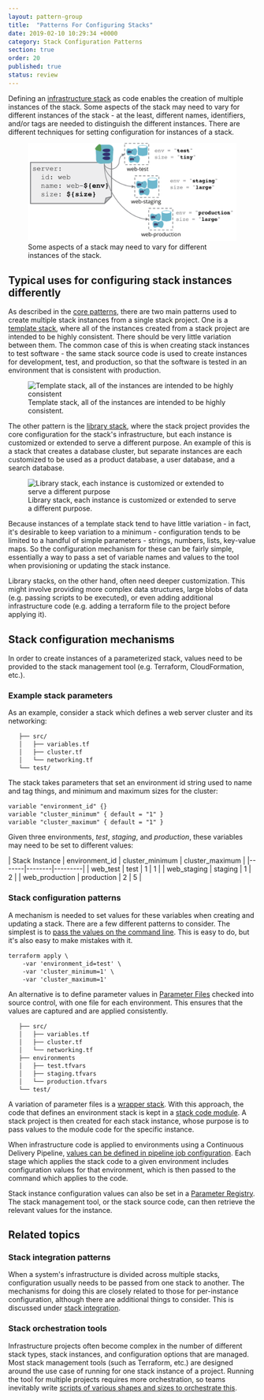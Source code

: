 ```yaml
---
layout: pattern-group
title:  "Patterns For Configuring Stacks"
date: 2019-02-10 10:29:34 +0000
category: Stack Configuration Patterns
section: true
order: 20
published: true
status: review
---
```


Defining an [infrastructure stack](/patterns/core-stack/) as code enables the creation of multiple instances of the stack. Some aspects of the stack may need to vary for different instances of the stack - at the least, different names, identifiers, and/or tags are needed to distinguish the different instances. There are different techniques for setting configuration for instances of a stack.


<figure>
  <img src="images/stack-parameters.png" alt="Some aspects of a stack may need to vary for different instances of the stack"/>
  <figcaption>Some aspects of a stack may need to vary for different instances of the stack.</figcaption>
</figure>


## Typical uses for configuring stack instances differently

As described in the [core patterns](/patterns/core-stack), there are two main patterns used to create multiple stack instances from a single stack project. One is a [template stack](/patterns/core-stack/template-stack.html), where all of the instances created from a stack project are intended to be highly consistent. There should be very little variation between them. The common case of this is when creating stack instances to test software - the same stack source code is used to create instances for development, test, and production, so that the software is tested in an environment that is consistent with production.


<figure>
  <img src="/patterns/core-stack/images/template-stack.png" alt="Template stack, all of the instances are intended to be highly consistent"/>
  <figcaption>Template stack, all of the instances are intended to be highly consistent.</figcaption>
</figure>


The other pattern is the [library stack](/patterns/core-stack/library-stack.html), where the stack project provides the core configuration for the stack's infrastructure, but each instance is customized or extended to serve a different purpose. An example of this is a stack that creates a database cluster, but separate instances are each customized to be used as a product database, a user database, and a search database.


<figure>
  <img src="/patterns/core-stack/images/library-stack.png" alt="Library stack, each instance is customized or extended to serve a different purpose"/>
  <figcaption>Library stack, each instance is customized or extended to serve a different purpose.</figcaption>
</figure>


Because instances of a template stack tend to have little variation - in fact, it's desirable to keep variation to a minimum - configuration tends to be limited to a handful of simple parameters - strings, numbers, lists, key-value maps. So the configuration mechanism for these can be fairly simple, essentially a way to pass a set of variable names and values to the tool when provisioning or updating the stack instance.

Library stacks, on the other hand, often need deeper customization. This might involve providing more complex data structures, large blobs of data (e.g. passing scripts to be executed), or even adding additional infrastructure code (e.g. adding a terraform file to the project before applying it).



## Stack configuration mechanisms

In order to create instances of a parameterized stack, values need to be provided to the stack management tool (e.g. Terraform, CloudFormation, etc.).


### Example stack parameters

As an example, consider a stack which defines a web server cluster and its networking:


~~~ console
   ├── src/
   │   ├── variables.tf
   │   ├── cluster.tf
   │   └── networking.tf
   └── test/
~~~


The stack takes parameters that set an environment id string used to name and tag things, and minimum and maximum sizes for the cluster:


~~~ hcl
variable "environment_id" {}
variable "cluster_minimum" { default = "1" }
variable "cluster_maximum" { default = "1" }
~~~

Given three environments, *test*, *staging*, and *production*, these variables may need to be set to different values:


| Stack Instance | environment_id | cluster_minimum | cluster_maximum |
|-------|--------|---------|
| web_test | test | 1 | 1 |
| web_staging | staging | 1 | 2 |
| web_production | production | 2 | 5 |


### Stack configuration patterns


A mechanism is needed to set values for these variables when creating and updating a stack. There are a few different patterns to consider. The simplest is to [pass the values on the command line](command-line-parameters.html). This is easy to do, but it's also easy to make mistakes with it.

~~~ console
terraform apply \
    -var 'environment_id=test' \
    -var 'cluster_minimum=1' \
    -var 'cluster_maximum=1'
~~~


An alternative is to define parameter values in [Parameter Files](stack-parameter-files.html) checked into source control, with one file for each environment. This ensures that the values are captured and are applied consistently.

~~~ console
   ├── src/
   │   ├── variables.tf
   │   ├── cluster.tf
   │   └── networking.tf
   ├── environments
   │   ├── test.tfvars
   │   ├── staging.tfvars
   │   └── production.tfvars
   └── test/
~~~


A variation of parameter files is a [wrapper stack](wrapper-stack.html). With this approach, the code that defines an environment stack is kept in a [stack code module](/patterns/core-stack/stack-code-module.html). A stack project is then created for each stack instance, whose purpose is to pass values to the module code for the specific instance.

When infrastructure code is applied to environments using a Continuous Delivery Pipeline, [values can be defined in pipeline job configuration](pipeline-defined-parameters.html). Each stage which applies the stack code to a given environment includes configuration values for that environment, which is then passed to the command which applies to the code.

Stack instance configuration values can also be set in a [Parameter Registry](stack-parameter-registry.html). The stack management tool, or the stack source code, can then retrieve the relevant values for the instance.


## Related topics

### Stack integration patterns

When a system's infrastructure is divided across multiple stacks, configuration usually needs to be passed from one stack to another. The mechanisms for doing this are closely related to those for per-instance configuration, although there are additional things to consider. This is discussed under [stack integration](/patterns/stack-integration/).


### Stack orchestration tools

Infrastructure projects often become complex in the number of different stack types, stack instances, and configuration options that are managed. Most stack management tools (such as Terraform, etc.) are designed around the use case of running for one stack instance of a project. Running the tool for multiple projects requires more orchestration, so teams inevitably write [scripts of various shapes and sizes to orchestrate this](/patterns/stack-orchestration-tools/).




